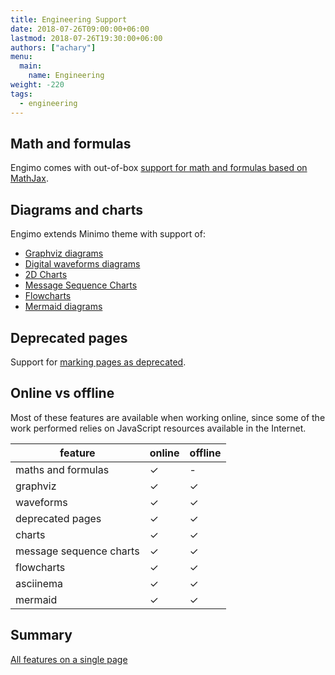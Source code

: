 ```yaml
---
title: Engineering Support
date: 2018-07-26T09:00:00+06:00
lastmod: 2018-07-26T19:30:00+06:00
authors: ["achary"]
menu: 
  main:
    name: Engineering
weight: -220
tags:
  - engineering
---
```


## Math and formulas

Engimo comes with out-of-box [support for math and formulas based on MathJax](/docs/mathjax-support/).

## Diagrams and charts

Engimo extends Minimo theme with support of:

- [Graphviz diagrams](/docs/graphviz)
- [Digital waveforms diagrams](/docs/waveforms)
- [2D Charts](/docs/charts)
- [Message Sequence Charts](/docs/message-sequence-charts)
- [Flowcharts](/docs/flowcharts)
- [Mermaid diagrams](/docs/mermaid)

## Deprecated pages

Support for [marking pages as deprecated](/docs/deprecated).

## Online vs offline
Most of these features are available when working online, since some of the work performed relies on JavaScript resources available in the Internet.

| feature                 | online | offline |
| ----------------------- | ------ | ------- |
| maths and formulas      | ✓      | -       |
| graphviz                | ✓      | ✓       |
| waveforms               | ✓      | ✓       |
| deprecated pages        | ✓      | ✓       |
| charts                  | ✓      | ✓       |
| message sequence charts | ✓      | ✓       |
| flowcharts              | ✓      | ✓       |
| asciinema               | ✓      | ✓       |
| mermaid                 | ✓      | ✓       |

## Summary

[All features on a single page](/features-summary)